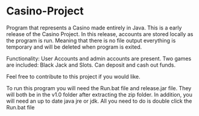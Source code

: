 # Casino-Project
Program that represents a Casino made entirely in Java.
This is a early release of the Casino Project. In this release, accounts are stored locally as the program is run. 
Meaning that there is no file output everything is temporary and will be deleted when program is exited.

Functionality:
User Accounts and admin accounts are present.
Two games are included: Black Jack and Slots.
Can deposit and cash out funds.

Feel free to contribute to this project if you would like.

To run this program you will need the Run.bat file and release.jar file. They will both be in the v1.0 folder after extracting the zip folder. In addition, you will need an up to date java jre or jdk. All you need to do is double click the Run.bat file
